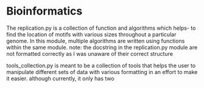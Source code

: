 # Bioinformatics

The replication.py 
is a collection of function and algorithms which helps-
to find the location of motifs with various sizes throughout a particular
genome.
In this module, multiple algorithms are written using functions within the same module.
note: the docstring in the replication.py module are not formatted correctly as I was 
unaware of their correct structure

tools_collection.py 
is meant to be a collection of tools that helps the user to manipulate
different sets of data with various formatting in an effort to make it easier. 
although currently, it only has two
